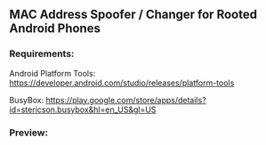 ## MAC Address Spoofer / Changer for Rooted Android Phones
### Requirements:

Android Platform Tools: https://developer.android.com/studio/releases/platform-tools

BusyBox: https://play.google.com/store/apps/details?id=stericson.busybox&hl=en_US&gl=US

### Preview:

[](https://cdn.upload.systems/uploads/QtyRFhFc.png)

